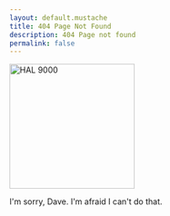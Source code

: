 ```yaml
---
layout: default.mustache
title: 404 Page Not Found
description: 404 Page not found
permalink: false
---
```


<img alt="HAL 9000" src="/assets/images/HAL9000.png" width="220" height="220" />

I'm sorry, Dave. I'm afraid I can't do that.
